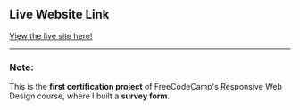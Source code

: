 ## Live Website Link

[View the live site here!](https://shoaibabdulaleem.github.io/My-Learnings/Courses/Responsive%20Web%20Design/Project%201/)

---

### Note:
This is the **first certification project** of FreeCodeCamp's Responsive Web Design course, where I built a **survey form**.

